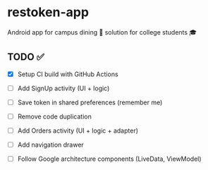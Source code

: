 # restoken-app
Android app for campus dining 🍴 solution for college students 🎓


## TODO ✅

- [x] Setup CI build with GitHub Actions

- [ ] Add SignUp activity (UI + logic)

- [ ] Save token in shared preferences (remember me)

- [ ] Remove code duplication

- [ ] Add Orders activity (UI + logic + adapter)

- [ ] Add navigation drawer

- [ ] Follow Google architecture components (LiveData, ViewModel)


